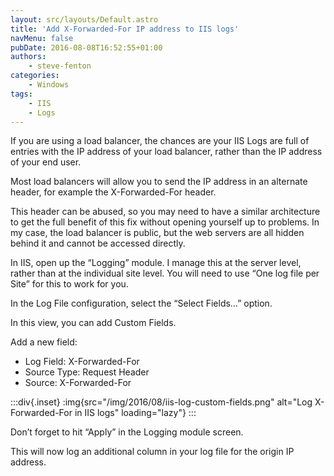 ```yaml
---
layout: src/layouts/Default.astro
title: 'Add X-Forwarded-For IP address to IIS logs'
navMenu: false
pubDate: 2016-08-08T16:52:55+01:00
authors:
    - steve-fenton
categories:
    - Windows
tags:
    - IIS
    - Logs
---
```


If you are using a load balancer, the chances are your IIS Logs are full of entries with the IP address of your load balancer, rather than the IP address of your end user.

Most load balancers will allow you to send the IP address in an alternate header, for example the X-Forwarded-For header.

This header can be abused, so you may need to have a similar architecture to get the full benefit of this fix without opening yourself up to problems. In my case, the load balancer is public, but the web servers are all hidden behind it and cannot be accessed directly.

In IIS, open up the “Logging” module. I manage this at the server level, rather than at the individual site level. You will need to use “One log file per Site” for this to work for you.

In the Log File configuration, select the “Select Fields…” option.

In this view, you can add Custom Fields.

Add a new field:

- Log Field: X-Forwarded-For
- Source Type: Request Header
- Source: X-Forwarded-For

:::div{.inset}
:img{src="/img/2016/08/iis-log-custom-fields.png" alt="Log X-Forwarded-For in IIS logs" loading="lazy"}
:::

Don’t forget to hit “Apply” in the Logging module screen.

This will now log an additional column in your log file for the origin IP address.